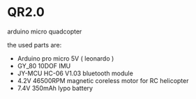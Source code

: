 # QR2.0
arduino micro quadcopter

the used parts are:

  - Arduino pro micro 5V ( leonardo )
  - GY_80 10DOF IMU
  - JY-MCU HC-06 V1.03 bluetooth module
  - 4.2V 46500RPM magnetic coreless motor for RC helicopter
  - 7.4V 350mAh lypo battery
